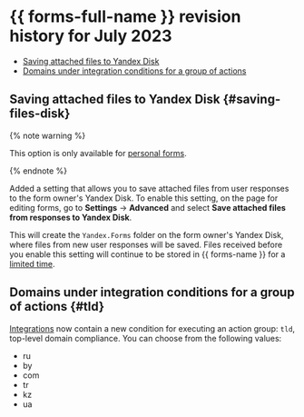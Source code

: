# {{ forms-full-name }} revision history for July 2023

* [Saving attached files to Yandex Disk](#saving-files-disk)
* [Domains under integration conditions for a group of actions](#tld)


## Saving attached files to Yandex Disk {#saving-files-disk}

{% note warning %}

This option is only available for [personal forms](../personal-forms.md).

{% endnote %}

Added a setting that allows you to save attached files from user responses to the form owner's Yandex Disk. To enable this setting, on the page for editing forms, go to **Settings** → **Advanced** and select **Save attached files from responses to Yandex Disk**.

This will create the `Yandex.Forms` folder on the form owner's Yandex Disk, where files from new user responses will be saved. Files received before you enable this setting will continue to be stored in {{ forms-name }} for a [limited time](../answers.md#files).



## Domains under integration conditions for a group of actions {#tld}

[Integrations](../notifications.md#section_xlw_rjc_tbb) now contain a new condition for executing an action group: `tld`, top-level domain compliance. You can choose from the following values:

* ru
* by
* com
* tr
* kz
* ua